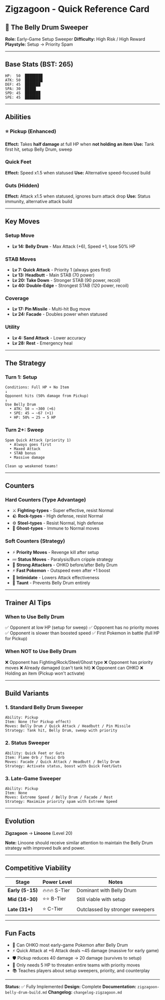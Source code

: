 # Zigzagoon - Quick Reference Card

## 🦝 The Belly Drum Sweeper

**Role:** Early-Game Setup Sweeper
**Difficulty:** High Risk / High Reward
**Playstyle:** Setup → Priority Spam

---

## Base Stats (BST: 265)
```
HP:  50  ████████
ATK: 50  ████████
DEF: 45  ███████
SPA: 30  █████
SPD: 45  ███████
SPE: 45  ███████
```

---

## Abilities

### ⭐ Pickup (Enhanced)
**Effect:** Takes **half damage** at full HP when **not holding an item**
**Use:** Tank first hit, setup Belly Drum, sweep

### Quick Feet
**Effect:** Speed x1.5 when statused
**Use:** Alternative speed-focused build

### Guts (Hidden)
**Effect:** Attack x1.5 when statused, ignores burn attack drop
**Use:** Status immunity, alternative attack build

---

## Key Moves

### Setup Move
- **Lv 14: Belly Drum** - Max Attack (+6), Speed +1, lose 50% HP

### STAB Moves
- **Lv 7: Quick Attack** - Priority 1 (always goes first)
- **Lv 13: Headbutt** - Main STAB (70 power)
- **Lv 20: Take Down** - Stronger STAB (90 power, recoil)
- **Lv 40: Double-Edge** - Strongest STAB (120 power, recoil)

### Coverage
- **Lv 17: Pin Missile** - Multi-hit Bug move
- **Lv 24: Facade** - Doubles power when statused

### Utility
- **Lv 4: Sand Attack** - Lower accuracy
- **Lv 28: Rest** - Emergency heal

---

## The Strategy

### Turn 1: Setup
```
Conditions: Full HP + No Item
↓
Opponent hits (50% damage from Pickup)
↓
Use Belly Drum
  • ATK: 50 → ~300 (+6)
  • SPE: 45 → ~67 (+1)
  • HP: 50% → 25 → 5 HP
```

### Turn 2+: Sweep
```
Spam Quick Attack (priority 1)
  • Always goes first
  • Maxed Attack
  • STAB bonus
  • Massive damage

Clean up weakened teams!
```

---

## Counters

### Hard Counters (Type Advantage)
- ⚔️ **Fighting-types** - Super effective, resist Normal
- 🪨 **Rock-types** - High defense, resist Normal
- ⚙️ **Steel-types** - Resist Normal, high defense
- 👻 **Ghost-types** - Immune to Normal moves

### Soft Counters (Strategy)
- ⚡ **Priority Moves** - Revenge kill after setup
- 💤 **Status Moves** - Paralysis/Burn cripple strategy
- 💪 **Strong Attackers** - OHKO before/after Belly Drum
- ⚡ **Fast Pokemon** - Outspeed even after +1 boost
- 🎯 **Intimidate** - Lowers Attack effectiveness
- 🚫 **Taunt** - Prevents Belly Drum entirely

---

## Trainer AI Tips

### When to Use Belly Drum
✅ Opponent at low HP (setup for sweep)
✅ Opponent has no priority moves
✅ Opponent is slower than boosted speed
✅ First Pokemon in battle (full HP for Pickup)

### When NOT to Use Belly Drum
❌ Opponent has Fighting/Rock/Steel/Ghost type
❌ Opponent has priority moves
❌ Already damaged (can't tank hit)
❌ Opponent can OHKO
❌ Holding an item (Pickup won't activate)

---

## Build Variants

### 1. Standard Belly Drum Sweeper
```
Ability: Pickup
Item: None (for Pickup effect)
Moves: Belly Drum / Quick Attack / Headbutt / Pin Missile
Strategy: Tank hit, Belly Drum, sweep with priority
```

### 2. Status Sweeper
```
Ability: Quick Feet or Guts
Item: Flame Orb / Toxic Orb
Moves: Facade / Quick Attack / Headbutt / Belly Drum
Strategy: Activate status, boost with Quick Feet/Guts
```

### 3. Late-Game Sweeper
```
Ability: Pickup
Item: None
Moves: Extreme Speed / Belly Drum / Facade / Rest
Strategy: Maximize priority spam with Extreme Speed
```

---

## Evolution

**Zigzagoon** → **Linoone** (Level 20)

**Note:** Linoone should receive similar attention to maintain the Belly Drum strategy with improved bulk and power.

---

## Competitive Viability

| Stage | Power Level | Notes |
|-------|-------------|-------|
| **Early (5-15)** | 🔥🔥🔥 S-Tier | Dominant with Belly Drum |
| **Mid (16-30)** | ⭐⭐ B-Tier | Still viable with setup |
| **Late (31+)** | ⭐ C-Tier | Outclassed by stronger sweepers |

---

## Fun Facts

- 🎯 Can OHKO most early-game Pokemon after Belly Drum
- ⚡ Quick Attack at +6 Attack deals ~45 damage (massive for early game)
- 🛡️ Pickup reduces 40 damage → 20 damage (survives to setup)
- 🎲 Only needs 5 HP to threaten entire teams with priority moves
- 📚 Teaches players about setup sweepers, priority, and counterplay

---

**Status:** ✅ Fully Implemented
**Design:** Complete
**Documentation:** `zigzagoon-belly-drum-build.md`
**Changelog:** `changelog-zigzagoon.md`
